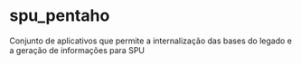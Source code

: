 # spu_pentaho
Conjunto de aplicativos que permite a internalização das bases do legado e a geração de informações para SPU
